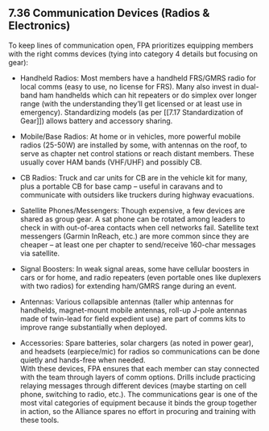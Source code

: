 ## 7.36 Communication Devices (Radios & Electronics)

To keep lines of communication open, FPA prioritizes equipping members with the right comms devices (tying into category 4 details but focusing on gear):

- Handheld Radios: Most members have a handheld FRS/GMRS radio for local comms (easy to use, no license for FRS). Many also invest in dual-band ham handhelds which can hit repeaters or do simplex over longer range (with the understanding they’ll get licensed or at least use in emergency). Standardizing models (as per [[7.17 Standardization of Gear]]) allows battery and accessory sharing.  
      
    
- Mobile/Base Radios: At home or in vehicles, more powerful mobile radios (25-50W) are installed by some, with antennas on the roof, to serve as chapter net control stations or reach distant members. These usually cover HAM bands (VHF/UHF) and possibly CB.  
      
    
- CB Radios: Truck and car units for CB are in the vehicle kit for many, plus a portable CB for base camp – useful in caravans and to communicate with outsiders like truckers during highway evacuations.  
      
    
- Satellite Phones/Messengers: Though expensive, a few devices are shared as group gear. A sat phone can be rotated among leaders to check in with out-of-area contacts when cell networks fail. Satellite text messengers (Garmin InReach, etc.) are more common since they are cheaper – at least one per chapter to send/receive 160-char messages via satellite.  
      
    
- Signal Boosters: In weak signal areas, some have cellular boosters in cars or for home, and radio repeaters (even portable ones like duplexers with two radios) for extending ham/GMRS range during an event.  
      
    
- Antennas: Various collapsible antennas (taller whip antennas for handhelds, magnet-mount mobile antennas, roll-up J-pole antennas made of twin-lead for field expedient use) are part of comms kits to improve range substantially when deployed.  
      
    
- Accessories: Spare batteries, solar chargers (as noted in power gear), and headsets (earpiece/mic) for radios so communications can be done quietly and hands-free when needed.  
    With these devices, FPA ensures that each member can stay connected with the team through layers of comm options. Drills include practicing relaying messages through different devices (maybe starting on cell phone, switching to radio, etc.). The communications gear is one of the most vital categories of equipment because it binds the group together in action, so the Alliance spares no effort in procuring and training with these tools.
